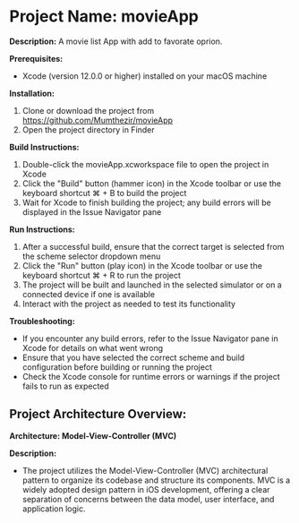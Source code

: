 # Project Name: movieApp

**Description:**
A movie list App with add to favorate oprion.

**Prerequisites:**
- Xcode (version 12.0.0 or higher) installed on your macOS machine

**Installation:**
1. Clone or download the project from https://github.com/Mumthezir/movieApp
2. Open the project directory in Finder

**Build Instructions:**
1. Double-click the movieApp.xcworkspace file to open the project in Xcode
2. Click the "Build" button (hammer icon) in the Xcode toolbar or use the keyboard shortcut ⌘ + B to build the project
3. Wait for Xcode to finish building the project; any build errors will be displayed in the Issue Navigator pane

**Run Instructions:**
1. After a successful build, ensure that the correct target is selected from the scheme selector dropdown menu
2. Click the "Run" button (play icon) in the Xcode toolbar or use the keyboard shortcut ⌘ + R to run the project
3. The project will be built and launched in the selected simulator or on a connected device if one is available
4. Interact with the project as needed to test its functionality


**Troubleshooting:**
- If you encounter any build errors, refer to the Issue Navigator pane in Xcode for details on what went wrong
- Ensure that you have selected the correct scheme and build configuration before building or running the project
- Check the Xcode console for runtime errors or warnings if the project fails to run as expected


## Project Architecture Overview:

**Architecture: Model-View-Controller (MVC)**

**Description:**
- The project utilizes the Model-View-Controller (MVC) architectural pattern to organize its codebase and structure its components. MVC is a widely adopted design pattern in iOS development, offering a clear separation of concerns between the data model, user interface, and application logic.


